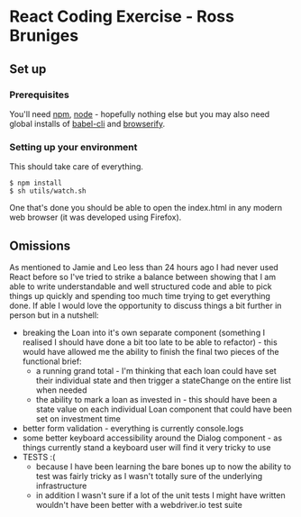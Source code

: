 # React Coding Exercise - Ross Bruniges

## Set up

### Prerequisites

You'll need [npm](https://www.npmjs.com/), [node](https://nodejs.org/) - hopefully nothing else but you may also need global installs of [babel-cli](https://www.npmjs.com/package/babel-cli) and [browserify](https://browserify.org/).
        
### Setting up your environment

This should take care of everything.

    $ npm install
    $ sh utils/watch.sh

One that's done you should be able to open the index.html in any modern web browser (it was developed using Firefox).

## Omissions

As mentioned to Jamie and Leo less than 24 hours ago I had never used React before so I've tried to strike a balance
between showing that I am able to write understandable and well structured code and able to pick things up quickly
and spending too much time trying to get everything done. If able I would love the opportunity to discuss things a bit
further in person but in a nutshell:

* breaking the Loan into it's own separate component (something I realised I should have done a bit too late to be able to refactor) - this would have allowed me the ability to finish the final two pieces of the functional brief:
  * a running grand total - I'm thinking that each loan could have set their individual state and then trigger a stateChange on the entire list when needed
  * the ability to mark a loan as invested in - this should have been a state value on each individual Loan component that could have been set on investment time
* better form validation - everything is currently console.logs
* some better keyboard accessibility around the Dialog component - as things currently stand a keyboard user will find it very tricky to use 
* TESTS :(
  * because I have been learning the bare bones up to now the ability to test was fairly tricky as I wasn't totally sure of the underlying infrastructure
  * in addition I wasn't sure if a lot of the unit tests I might have written wouldn't have been better with a webdriver.io test suite
